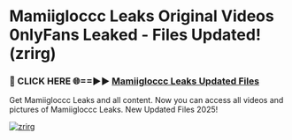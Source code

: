 # Mamiigloccc Leaks Original Videos 0nlyFans Leaked - Files Updated! (zrirg)

<h3>🔴 CLICK HERE 🌐==►► <a href="https://tinyurl.com/ms9xzufz" rel="nofollow">Mamiigloccc Leaks Updated Files</a></h3>

Get Mamiigloccc Leaks and all content. Now you can access all videos and pictures of Mamiigloccc Leaks. New Updated Files 2025!

[![zrirg](https://i.imgur.com/NaUBvic.gif)](https://tinyurl.com/ms9xzufz)
